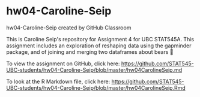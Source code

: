# hw04-Caroline-Seip
hw04-Caroline-Seip created by GitHub Classroom

This is Caroline Seip's repository for Assignment 4 for UBC STAT545A. This assignment includes an exploration of reshaping data using the gapminder package, and of joining and merging two dataframes about bears :bear:



To view the assignment on GitHub, click here: https://github.com/STAT545-UBC-students/hw04-Caroline-Seip/blob/master/hw04CarolineSeip.md

To look at the R Markdown file, click here: https://github.com/STAT545-UBC-students/hw04-Caroline-Seip/blob/master/hw04CarolineSeip.Rmd

